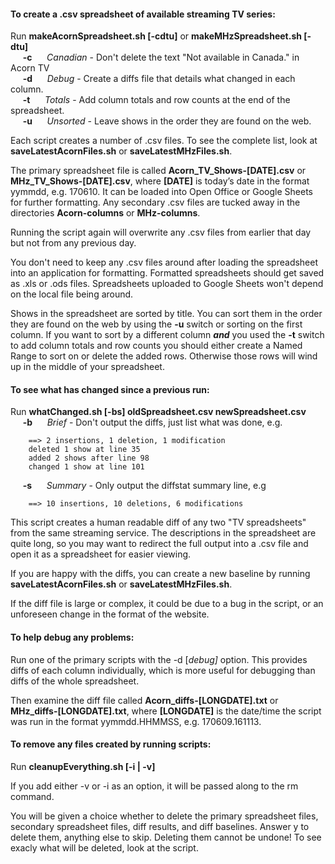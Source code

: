 #### To create a .csv spreadsheet of available streaming TV series:

Run **makeAcornSpreadsheet.sh [-cdtu]** or **makeMHzSpreadsheet.sh [-dtu]**  
&nbsp;&nbsp;&nbsp;&nbsp; 
**-c**
&nbsp;&nbsp;&nbsp;&nbsp;
_Canadian_ - Don't delete the text "Not available in Canada." in Acorn TV  
&nbsp;&nbsp;&nbsp;&nbsp;
**-d**
&nbsp;&nbsp;&nbsp;&nbsp;
_Debug_ - Create a diffs file that details what changed in each column.  
&nbsp;&nbsp;&nbsp;&nbsp;
**-t**
&nbsp;&nbsp;&nbsp;&nbsp;
_Totals_ - Add column totals and row counts at the end of the spreadsheet.  
&nbsp;&nbsp;&nbsp;&nbsp;
**-u**
&nbsp;&nbsp;&nbsp;&nbsp;
_Unsorted_ - Leave shows in the order they are found on the web.

Each script creates a number of .csv files. To see the complete list,
look at **saveLatestAcornFiles.sh** or **saveLatestMHzFiles.sh**.

The primary spreadsheet file is called **Acorn_TV_Shows-[DATE].csv**
or **MHz_TV_Shows-[DATE].csv**, where **[DATE]** is today’s date
in the format yymmdd, e.g. 170610. It can be loaded into Open Office
or Google Sheets for further formatting. Any secondary .csv files
are tucked away in the directories **Acorn-columns** or **MHz-columns**.

Running the script again will overwrite any .csv files from earlier
that day but not from any previous day.

You don't need to keep any .csv files around after loading the
spreadsheet into an application for formatting. Formatted spreadsheets
should get saved as .xls or .ods files. Spreadsheets uploaded to
Google Sheets won't depend on the local file being around.

Shows in the spreadsheet are sorted by title. You can sort them in
the order they are found on the web by using the **-u** switch or
sorting on the first column.  If you want to sort by a different
column **_and_** you used the **-t** switch to add column totals
and row counts you should either create a Named Range to sort on
or delete the added rows.  Otherwise those rows will wind up in the
middle of your spreadsheet.

#### To see what has changed since a previous run:

Run **whatChanged.sh [-bs] oldSpreadsheet.csv newSpreadsheet.csv**  
&nbsp;&nbsp;&nbsp;&nbsp;
**-b**
&nbsp;&nbsp;&nbsp;&nbsp;
_Brief_ - Don't output the diffs, just list what was done, e.g.
```
    ==> 2 insertions, 1 deletion, 1 modification
    deleted 1 show at line 35
    added 2 shows after line 98
    changed 1 show at line 101
```
&nbsp;&nbsp;&nbsp;&nbsp;
**-s**
&nbsp;&nbsp;&nbsp;&nbsp;
_Summary_ - Only output the diffstat summary line, e.g
```
    ==> 10 insertions, 10 deletions, 6 modifications
```

This script creates a human readable diff of any two "TV spreadsheets"
from the same streaming service.  The descriptions in the spreadsheet
are quite long, so you may want to redirect the full output into a
.csv file and open it as a spreadsheet for easier viewing.

If you are happy with the diffs, you can create a new baseline by
running **saveLatestAcornFiles.sh** or **saveLatestMHzFiles.sh**.

If the diff file is large or complex, it could be due to a bug in
the script, or an unforeseen change in the format of the website.

#### To help debug any problems:

Run one of the primary scripts with the -d [_debug]_ option. This
provides diffs of each column individually, which is more useful
for debugging than diffs of the whole spreadsheet.

Then examine the diff file called **Acorn_diffs-[LONGDATE].txt** or
**MHz_diffs-[LONGDATE].txt**, where **[LONGDATE]** is the date/time
the script was run in the format yymmdd.HHMMSS, e.g. 170609.161113.

#### To remove any files created by running scripts:

Run **cleanupEverything.sh [-i | -v]**

If you add either -v or -i as an option, it will be passed along
to the rm command.

You will be given a choice whether to delete the primary spreadsheet
files, secondary spreadsheet files, diff results, and diff baselines.
Answer y to delete them, anything else to skip. Deleting them cannot
be undone! To see exacly what will be deleted, look at the script.
